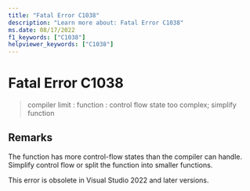 ```yaml
---
title: "Fatal Error C1038"
description: "Learn more about: Fatal Error C1038"
ms.date: 08/17/2022
f1_keywords: ["C1038"]
helpviewer_keywords: ["C1038"]
---
```

# Fatal Error C1038

> compiler limit : function : control flow state too complex; simplify function

## Remarks

The function has more control-flow states than the compiler can handle. Simplify control flow or split the function into smaller functions.

This error is obsolete in Visual Studio 2022 and later versions.
